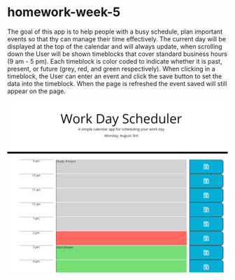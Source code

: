 # homework-week-5

The goal of this app is to help people with a busy schedule, plan important events so that thy can manage their time effectively. The current day will be displayed at the top of the calendar and will always update, when scrolling down the User will be shown timeblocks that cover standard business hours (9 am - 5 pm). Each timeblock is color coded to indicate whether it is past, present, or future (grey, red, and green respectively). When clicking in a timeblock, the User can enter an event and click the save button to set the data into the timeblock. When the page is refreshed the event saved will still appear on the page.

![](screenshot.png)
